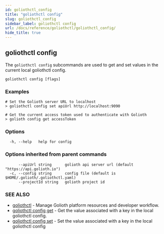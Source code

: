 ```yaml
---
id: goliothctl_config
title: "goliothctl config"
slug: goliothctl_config
sidebar_label: goliothctl config
url: /docs/reference/goliothctl/goliothctl_config/
hide_title: true
---
```

## goliothctl config

The `goliothctl config` subcommands are used to get and set values in the current local goliothctl config.

```
goliothctl config [flags]
```

### Examples

```
# Set the Golioth server URL to localhost
> goliothctl config set apiUrl http://localhost:9090

# Get the current access token used to authenticate with Golioth
> golioth config get accessToken
```

### Options

```
  -h, --help   help for config
```

### Options inherited from parent commands

```
      --apiUrl string      golioth api server url (default "https://api.golioth.io")
  -c, --config string      config file (default is $HOME/.golioth/.goliothctl.yaml)
      --projectId string   golioth project id
```

### SEE ALSO

* [goliothctl](/docs/reference/goliothctl/goliothctl/)	 - Manage Golioth platform resources and developer workflow.
* [goliothctl config get](/docs/reference/goliothctl/goliothctl_config_get/)	 - Get the value associated with a key in the local goliothctl config.
* [goliothctl config set](/docs/reference/goliothctl/goliothctl_config_set/)	 - Set the value associated with a key in the local goliothctl config

